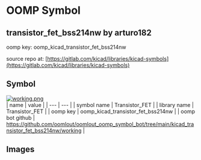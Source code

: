 # OOMP Symbol  
## transistor_fet_bss214nw  by arturo182  
  
oomp key: oomp_kicad_transistor_fet_bss214nw  
  
source repo at: [https://gitlab.com/kicad/libraries/kicad-symbols](https://gitlab.com/kicad/libraries/kicad-symbols)  
## Symbol  
  
[![working.png](working_600.png)](working.png)  
| name | value | 
| --- | --- | 
| symbol name | Transistor_FET | 
| library name | Transistor_FET | 
| oomp key | oomp_kicad_transistor_fet_bss214nw | 
| oomp bot github | https://github.com/oomlout/oomlout_oomp_symbol_bot/tree/main/kicad_transistor_fet_bss214nw/working | 
## Images  
